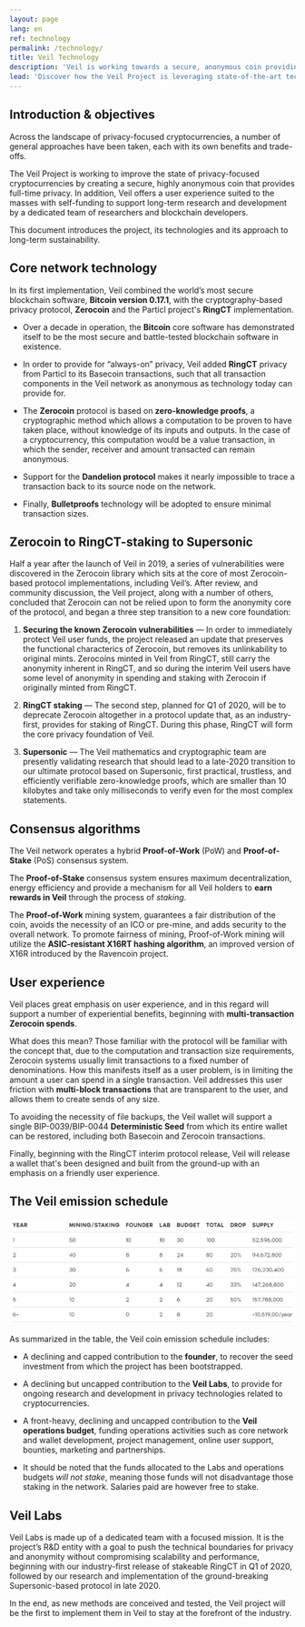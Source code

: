 ```yaml
---
layout: page
lang: en
ref: technology
permalink: /technology/
title: Veil Technology
description: 'Veil is working towards a secure, anonymous coin providing full-time privacy.'
lead: 'Discover how the Veil Project is leveraging state-of-the-art technologies to set a new standard in the field of privacy-focused cryptocurrencies.'
---
```

## Introduction & objectives

Across the landscape of privacy-focused cryptocurrencies, a number of general approaches have been taken, each with its own benefits and trade-offs.

The Veil Project is working to improve the state of privacy-focused cryptocurrencies by creating a secure, highly anonymous coin that provides full-time privacy. In addition, Veil offers a user experience suited to the masses with self-funding to support long-term research and development by a dedicated team of researchers and blockchain developers.

This document introduces the project, its technologies and its approach to long-term sustainability.

## Core network technology

In its first implementation, Veil combined the world’s most secure blockchain software, **Bitcoin version 0.17.1**, with the cryptography-based privacy protocol, **Zerocoin** and the Particl project's **RingCT** implementation.

- Over a decade in operation, the **Bitcoin** core software has demonstrated itself to be the most secure and battle-tested blockchain software in existence.

- In order to provide for “always-on” privacy, Veil added **RingCT** privacy from Particl to its Basecoin transactions, such that all transaction components in the Veil network as anonymous as technology today can provide for.

- The **Zerocoin** protocol is based on **zero-knowledge proofs**, a cryptographic method which allows a computation to be proven to have taken place, without knowledge of its inputs and outputs. In the case of a cryptocurrency, this computation would be a value transaction, in which the sender, receiver and amount transacted can remain anonymous.

- Support for the **Dandelion protocol** makes it nearly impossible to trace a transaction back to its source node on the network.

- Finally, **Bulletproofs** technology will be adopted to ensure minimal transaction sizes.

## Zerocoin to RingCT-staking to Supersonic

Half a year after the launch of Veil in 2019, a series of vulnerabilities were discovered in the Zerocoin library which sits at the core of most Zerocoin-based protocol implementations, including Veil’s. After review, and community discussion, the Veil project, along with a number of others, concluded that Zerocoin can not be relied upon to form the anonymity core of the protocol, and began a three step transition to a new core foundation:

1. **Securing the known Zerocoin vulnerabilities** —  In order to immediately protect Veil user funds, the project released an update that preserves the functional characterics of Zerocoin, but removes its unlinkability to original mints. Zerocoins minted in Veil from RingCT, still carry the anonymity inherent in RingCT, and so during the interim Veil users have some level of anonymity in spending and staking with Zerocoin if originally minted from RingCT.

2. **RingCT staking** — The second step, planned for Q1 of 2020, will be to deprecate Zerocoin altogether in a protocol update that, as an industry-first, provides for staking of RingCT. During this phase, RingCT will form the core privacy foundation of Veil.

3. **Supersonic** — The Veil mathematics and cryptographic team are presently validating research that should lead to a late-2020 transition to our ultimate protocol based on Supersonic, first practical, trustless, and efficiently verifiable zero-knowledge proofs, which are smaller than 10 kilobytes and take only milliseconds to verify even for the most complex statements.

## Consensus algorithms

The Veil network operates a hybrid **Proof-of-Work** (PoW) and **Proof-of-Stake** (PoS) consensus system. 

The **Proof-of-Stake** consensus system ensures maximum decentralization, energy efficiency and provide a mechanism for all Veil holders to **earn rewards in Veil** through the process of *staking*.

The **Proof-of-Work** mining system, guarantees a fair distribution of the coin, avoids the necessity of an ICO or pre-mine, and adds security to the overall network. To promote fairness of mining, Proof-of-Work mining will utilize the **ASIC-resistant X16RT hashing algorithm**, an improved version of X16R introduced by the Ravencoin project.

## User experience

Veil places great emphasis on user experience, and in this regard will support a number of experiential benefits, beginning with **multi-transaction Zerocoin spends**.

What does this mean? Those familiar with the protocol will be familiar with the concept that, due to the computation and transaction size requirements, Zerocoin systems usually limit transactions to a fixed number of denominations. How this manifests itself as a user problem, is in limiting the amount a user can spend in a single transaction. Veil addresses this user friction with **multi-block transactions** that are transparent to the user, and allows them to create sends of any size.

To avoiding the necessity of file backups, the Veil wallet will support a single BIP-0039/BIP-0044 **Deterministic Seed** from which its entire wallet can be restored, including both Basecoin and Zerocoin transactions.

Finally, beginning with the RingCT interim protocol release, Veil will release a wallet that's been designed and built from the ground-up with an emphasis on a friendly user experience.

## The Veil emission schedule

![](/uploads/emission-schedule-white.png)

As summarized in the table, the Veil coin emission schedule includes:

- A declining and capped contribution to the **founder**, to recover the seed investment from which the project has been bootstrapped.

- A declining but uncapped contribution to the **Veil Labs**, to provide for ongoing research and development in privacy technologies related to cryptocurrencies.

- A front-heavy, declining and uncapped contribution to the **Veil operations budget**, funding operations activities such as core network and wallet development, project management, online user support, bounties, marketing and partnerships.

- It should be noted that the funds allocated to the Labs and operations budgets *will not stake*, meaning those funds will not disadvantage those staking in the network. Salaries paid are however free to stake.

## Veil Labs

Veil Labs is made up of a dedicated team with a focused mission. It is the project’s R&D entity with a goal to push the technical boundaries for privacy and anonymity without compromising scalability and performance, beginning with our industry-first release of stakeable RingCT in Q1 of 2020, followed by our research and implementation of the ground-breaking Supersonic-based protocol in late 2020.

In the end, as new methods are conceived and tested, the Veil project will be the first to implement them in Veil to stay at the forefront of the industry.
